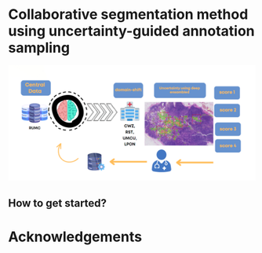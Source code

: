 
# Collaborative segmentation method using uncertainty-guided annotation sampling


![overview](images\overview.png)


## 

## How to get started?


# Acknowledgements

